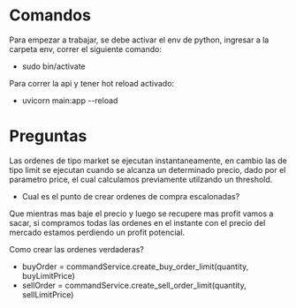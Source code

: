 # Comandos

Para empezar a trabajar, se debe activar el env de python, ingresar a la carpeta env, 
correr el siguiente comando:
- sudo bin/activate

Para correr la api y tener hot reload activado:
- uvicorn main:app --reload

# Preguntas

Las ordenes de tipo market se ejecutan instantaneamente, en cambio las de tipo limit
se ejecutan cuando se alcanza un determinado precio, dado por el parametro price, el 
cual calculamos previamente utilzando un threshold.

- Cual es el punto de crear ordenes de compra escalonadas?

Que mientras mas baje el precio y luego se recupere mas profit vamos a sacar,
si compramos todas las ordenes en el instante con el precio del mercado estamos perdiendo
un profit potencial.

Como crear las ordenes verdaderas?

- buyOrder = commandService.create_buy_order_limit(quantity, buyLimitPrice)
- sellOrder = commandService.create_sell_order_limit(quantity, sellLimitPrice)
